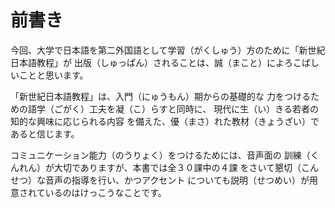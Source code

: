 # 前書き

今回、大学で日本語を第二外国語として学習（がくしゅう）方のために「新世紀日本語教程」が
出版（しゅっぱん）されることは、誠（まこと）によろこばしいことと思います。

「新世紀日本語教程」は、入門（にゅうもん）期からの基礎的な
力をつけるための語学（ごがく）工夫を凝（こ）らすと同時に、
現代に生（い）きる若者の知的な興味に応じられる内容
を備えた、優（まさ）れた教材（きょうざい）であると信じます。

コミュニケーション能力（のうりょく）をつけるためには、音声面の
訓練（くんれん）が大切でありますが、本書では全３０課中の４課
をさいて懇切（こんせつ）な音声の指導を行い、かつアクセント
についても説明（せつめい）が用意されているのはけっこうなことです。
